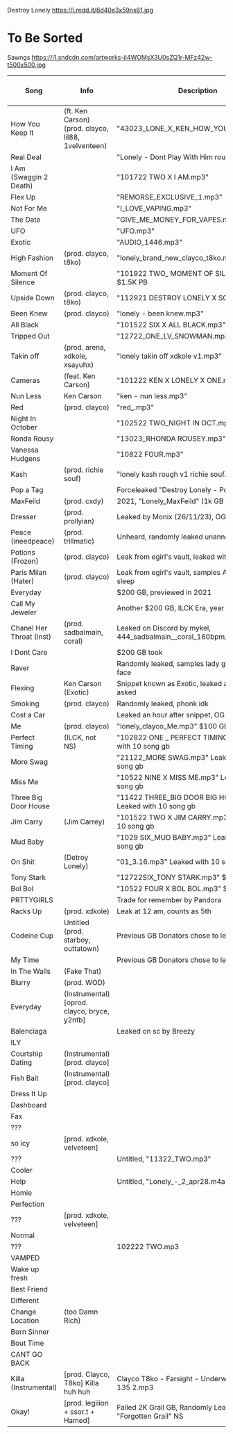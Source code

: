 Destroy Lonely
https://i.redd.it/6d40e3x59ns61.jpg
# To Be Sorted
Sawngs
https://i1.sndcdn.com/artworks-jI4WOMsX3U0sZQ1r-MFz42w-t500x500.jpg


| Song                   | Info                           | Description                                  | Leak Date (d/m/y)                | Recording Date (d/m/y) | Length   | Quality | Link                                              | 
| ---------------------- | ------------------------------ | -------------------------------------------- | -------------------------------- | ---------------------- | -------- | ------- | ------------------------------------------------- | 
| How You Keep It        | (ft. Ken Carson) (prod. clayco, lil88, 1velventeen) | "43023_LONE_X_KEN_HOW_YOU_KEEP_IT.mp3"    | 16/11/23       | 30/4/23                | Original | CDQ     | https://krakenfiles.com/view/Y1F0FhaApg/file.html | 
| Real Deal              |                                | "Lonely - Dont Play With Him roughmix1.m4a"  | 17/11/23                         | ?/?/22                 | Original | HQ      | https://krakenfiles.com/view/YS6o0wAcZR/file.html |
| I Am (Swaggin 2 Death) |                                | "101722 TWO X I AM.mp3"                      | 17/11/23                         | 17/10/22               | Original | CDQ     | https://krakenfiles.com/view/5MTebwC5lp/file.html |
| Flex Up                |                                | "REMORSE_EXCLUSIVE_1.mp3"                    | 17/11/23                         |                        | Full     | CDQ     | https://krakenfiles.com/view/Tgqmo5IwVJ/file.html |
| Not For Me             |                                | "I_LOVE_VAPING.mp3"                          | 17/11/23                         |                        | Full     | CDQ     | https://krakenfiles.com/view/hX2XIDMyK8/file.html |
| The Date               |                                | "GIVE_ME_MONEY_FOR_VAPES.mp3"                | 17/11/23                         |                        | Full     | CDQ     | https://krakenfiles.com/view/thwPGH68Cg/file.html |
| UFO                    |                                | "UFO.mp3"                                    | 17/11/23                         |                        | Full     | CDQ     | https://krakenfiles.com/view/ASifDAxvDH/file.html |
| Exotic                 |                                | "AUDIO_1446.mp3"                             | 17/11/23                         |                        | Full     | HQ      | https://krakenfiles.com/view/VLTj4MIZ0C/file.html |
| High Fashion           | (prod. clayco, t8ko)           | "lonely_brand_new_clayco_t8ko.mp3"           | 17/11/23                         |                        | Original | CDQ     | https://krakenfiles.com/view/Tw1cJTvxlr/file.html |
| Moment Of Silence      |                                | "101922 TWO_ MOMENT OF SILENCE.mp3" $1.5K PB | 17/11/23                         | 19/10/22               | Original | CDQ     | https://krakenfiles.com/view/1lOtAeUwCq/file.html |
| Upside Down            | (prod. clayco, t8ko)           | "112921 DESTROY LONELY X SONG 6.mp3"         | 17/11/23                         | 29/11/21               | Original | CDQ     | https://krakenfiles.com/view/rWT6JCnrIP/file.html |
| Been Knew              | (prod. clayco)                 | "lonely - been knew.mp3"                     | 17/11/23                         |                        | Full     | CDQ     | https://krakenfiles.com/view/RcFxQODLse/file.html |
| All Black              |                                | "101522 SIX X ALL BLACK.mp3"                 | 17/11/23                         | 15/10/22               | Original | CDQ     | https://krakenfiles.com/view/7ENlGfhMkr/file.html |
| Tripped Out            |                                | "12722_ONE_LV_SNOWMAN.mp3"                   | 17/11/23                         | 1/12/22                | Original | CDQ     | https://krakenfiles.com/view/d7Ks6e8tPp/file.html |
| Takin off              | (prod. arena, xdkole, xsayuhx) | "lonely takin off xdkole v1.mp3"             | 17/11/23                         |                        | Full     | CDQ     | https://krakenfiles.com/view/3j0PcrLcmn/file.html |
| Cameras                | (feat. Ken Carson)             | "101222 KEN X LONELY X ONE.mp3"              | 17/11/23                         | 12/10/22               | Original | CDQ     | https://krakenfiles.com/view/MMFUg637ze/file.html |
| Nun Less               | Ken Carson                     | "ken - nun less.mp3"                         | 17/11/23                         |                        | Full     | CDQ     | https://krakenfiles.com/view/yhfQGYyNHR/file.html |
| Red                    | (prod. clayco)                 | "red_.mp3"                                   | 17/11/23                         | ?/?/21                 | Full     | CDQ     | https://krakenfiles.com/view/lTMzfZ9K2K/file.html |
| Night In October       |                                | "102522 TWO_NIGHT IN OCT.mp3"                | 19/11/23                         | 25/10/22               | Original | CDQ     | https://krakenfiles.com/view/y4acQxbH8F/file.html |
| Ronda Rousy            |                                | "13023_RHONDA ROUSEY.mp3"                    | 19/11/23                         | 30/1/23                | Original | CDQ     | https://krakenfiles.com/view/OKFLGFWMd0/file.html |
| Vanessa Hudgens        |                                | "10822 FOUR.mp3"                             | 19/11/23                         | 8/10/22                | Original | CDQ     | https://krakenfiles.com/view/IpoSsR9yI0/file.html |
| Kash                   | (prod. richie souf)            | "lonely kash rough v1 richie souf.mp3"       | 19/11/23                         |                        | Original | CDQ     | https://krakenfiles.com/view/6WdJOi1GeE/file.html |
| Pop a Tag              |                                | Forceleaked "Destroy Lonely - Pop a Tag.mp3" | 25/11/23                         |                        | Full     | HQ      | https://krakenfiles.com/view/P2EWPvK6Jy/file.html |
| MaxFeild               | (prod. cxdy)                   | 2021, "Lonely_MaxFeild" (1k GB fail)         | 26/11/23                         | ?/?/21                 | Full     | CDQ     | https://pixeldrain.com/u/6upuWoEx                 |
| Dresser                | (prod. prollyian)              | Leaked by Monix (26/11/23), OG file next day | 27/11/23                         |                        | Original | CDQ     | https://krakenfiles.com/view/ePusEWNPop/file.html |
| Peace (ineedpeace)     | (prod. trillmatic)             | Unheard, randomly leaked unannounced         | 28/11/23                         |                        | Original | CDQ     | https://krakenfiles.com/view/xmSnygIGrj/file.html |
| Potions (Frozen)       | (prod. clayco)                 | Leak from egirl's vault, leaked with Paris Milan | 1/12/23                      | ?/?/22                 | Original | CDQ     | https://krakenfiles.com/view/KHkAyqja5L/file.html | 
| Paris Milan (Hater)    | (prod. clayco)                 | Leak from egirl's vault, samples Ataraxia by team sleep | 1/12/23               | ?/?/22                 | Full     | CDQ     | https://krakenfiles.com/view/ckkdQPJvio/file.html | 
| Everyday               |                                | $200 GB, previewed in 2021                   | 5/12/23                          | ?/?/21                 | Original | CDQ     | https://krakenfiles.com/view/0hhvgdqmqb/file.html | 
| Call My Jeweler        |                                | Another $200 GB, ILCK Era, year guessed      | 2/12/23                          | ?/?/22                 | Original | CDQ     | https://krakenfiles.com/view/ZHyKCBgIId/file.html | 
| Chanel Her Throat (inst) | (prod. sadbalmain, coral)    | Leaked on Discord by mykel, 444_sadbalmain__coral_160bpm_2.mp3 | 2/12/23        | ?/?/22                 | Original | CDQ     | https://krakenfiles.com/view/eHJcrrFRYr/file.html | 
| I Dont Care            |                                | $200 GB took                                 | 2/12/23                          | ?/?/21                 | Full     | CDQ     | https://krakenfiles.com/view/Ci5fJSWRa2/file.html |
| Raver                  |                                | Randomly leaked, samples lady gaga - poker face | 2/12/23                       | 6/1/23                 | Original | CDQ     | https://krakenfiles.com/view/q3zLs1evkJ/file.html |
| Flexing                | Ken Carson (Exotic)            | Snippet known as Exotic, leaked after discord asked | 3/12/23                   |                        | Full     | CDQ     | https://krakenfiles.com/view/IbEaXpnLyh/file.html |
| Smoking                | (prod. clayco)                 | Randomly leaked, phonk idk                   | 3/12/23                          | 29/1/22                | Original | CDQ     | https://krakenfiles.com/view/QBMOHsHTTg/file.html |
| Cost a Car             |                                | Leaked an hour after snippet, OG 4 mins later | 3/12/23                         | 18/10/22               | Original | CDQ     | https://krakenfiles.com/view/qUZu41ZgnO/file.html |
| Me                     | (prod. clayco)                 | "lonely_clayco_Me.mp3" $100 GB               | 4/12/23                          | ?/?/21                 | Full     | CDQ     | https://krakenfiles.com/view/YdFVZOxfvR/file.html |
| Perfect Timing         | (ILCK, not NS)                 | "102822 ONE _ PERFECT TIMING.mp3", Leaked with 10 song gb | 4/12/23             | 28/10/22               | Original | CDQ     | https://krakenfiles.com/view/lbdgEl1cJJ/file.html |
| More Swag              |                                | "21122_MORE SWAG.mp3" Leaked with 10 song gb | 4/12/23                          | 11/2/22                | Original | CDQ     | https://krakenfiles.com/view/SGMVo8SkQb/file.html |
| Miss Me                |                                | "10522 NINE X MISS ME.mp3" Leaked with 10 song gb | 4/12/23                     | 5/10/22                | Original | CDQ     | https://krakenfiles.com/view/Ub3cBBIPYE/file.html |
| Three Big Door House   |                                | "11422 THREE_BIG DOOR BIG HOUSE.mp3" Leaked with 10 song gb | 4/12/23           | 4/11/22                | Original | CDQ     | https://krakenfiles.com/view/NtgEoIgxWo/file.html |
| Jim Carry              | (Jim Carrey)                   | "101522 TWO X JIM CARRY.mp3" Leaked with 10 song gb | 4/12/23                   | 15/10/22               | Original | CDQ     | https://krakenfiles.com/view/7D4f8Ghxj7/file.html |
| Mud Baby               |                                | "1029 SIX_MUD BABY.mp3" Leaked with 10 song gb | 4/12/23                        | 29/10/22               | Original | CDQ     | https://krakenfiles.com/view/VUlBail8AA/file.html |
| On Shit                | (Detroy Lonely)                | "01_3.16.mp3" Leaked with 10 song gb         | 4/12/23                          | ?/?/22                 | Full     | CDQ     | https://krakenfiles.com/view/YdFVZOxfvR/file.html |
| Tony Stark             |                                | "12722SIX_TONY STARK.mp3" $35 gb             | 4/12/23                          | 7/12/22                | Original | CDQ     | https://krakenfiles.com/view/aIytDIgK3g/file.html |
| Bol Bol                |                                | "10522 FOUR X BOL BOL.mp3" $25 gb            | 4/12/23                          | 5/10/22                | Original | CDQ     | https://krakenfiles.com/view/nmeTHJv2pW/file.html |
| PRTTYGIRLS             |                                | Trade for remember by Pandora                | 4/12/23                          | ?/?/22                 | Full     | CDQ     | https://krakenfiles.com/view/v13uoCjIZC/file.html |
| Racks Up               | (prod. xdkole)                 | Leak at 12 am, counts as 5th                 | 5/12/23                          | ?/?/21                 | Full     | CDQ     | https://krakenfiles.com/view/elpI8QqBsa/file.html |
| Codeine Cup            | Untitled (prod. starboy, outtatown) | Previous GB Donators chose to leak era  | 5/12/22                          | 21/10/22               | Original | CDQ     | https://krakenfiles.com/view/vIOGY3cyCO/file.html |
| My Time                |                                | Previous GB Donators chose to leak era       | 5/12/23                          |                        | Original | CDQ     | https://krakenfiles.com/view/6GZRX7dabS/file.html |
| In The Walls           | (Fake That)                    |                                              | 5/12/23                          |                        | Original | CDQ     | https://krakenfiles.com/view/qm5ihBTXvh/file.html |
| Blurry                 | (prod. WOD)                    |                                              | 5/12/23                          |                        | Original | CDQ     | https://krakenfiles.com/view/VjwDjL3v5p/file.html |
| Everyday               | (Instrumental) [oprod. clayco, bryce, y2ntb] |                                | 5/12/23                          | ?/?/21                 | Original | CDQ     | https://krakenfiles.com/view/LrJXFvTnLf/file.html |
| Balenciaga             |                                | Leaked on sc by Breezy                       | 5/12/23                          |                        | Full     | CDQ     | https://pillowcase.zip/f/5a64b97b53bdd29cfacc1d066faed490 |
| ILY                    |                                |                                              | 5/12/23                          |                        | Full     | CDQ     | https://krakenfiles.com/view/PcFQ0hUGSR/file.html |
| Courtship Dating       | (Instrumental) [prod. clayco]  |                                              | 5/12/23                          |                        | Original | HQ      | https://krakenfiles.com/view/9PCKMBpXRF/file.html |
| Fish Bait              | (Instrumental) [prod. clayco]  |                                              | 5/12/23                          |                        | Original | CDQ     | https://krakenfiles.com/view/UyrGmuLPA6/file.html |
| Dress It Up            |                                |                                              | 5/12/23                          |                        | Original | CDQ     | https://krakenfiles.com/view/5Dk9x62Szf/file.html |
| Dashboard              |                                |                                              | 5/12/23                          |                        | Original | CDQ     | https://krakenfiles.com/view/UiRbyMofgk/file.html |
| Fax                    |                                |                                              | 5/12/23                          |                        | Full     | CDQ     | https://krakenfiles.com/view/cup1YN498z/file.html |
| ???                    |                                |                                              | 5/12/23                          |                        | Full     | CDQ     | https://krakenfiles.com/view/p3XtZFnzXF/file.html |
| so icy                 | [prod. xdkole, velveteen]      |                                              | 5/12/23                          |                        | Full     | CDQ     | https://pillowcase.zip/f/9fcbeb1e8dfb046915d1b294cc164e55 |
| ???                    |                                | Untitled, "11322_TWO.mp3"                    | 5/12/23                          |                        | Original | CDQ     | https://pillowcase.zip/f/702c4ae8a4aa5b98e0b1ac0c16894f22 |
| Cooler                 |                                |                                              | 5/12/23                          |                        | Original | CDQ     | https://pillowcase.zip/f/cd3231283c77f3b7302b95c33c3b15de |
| Help                   |                                | Untitled, "Lonely_-_2_apr28.m4a"             | 5/12/23                          |                        | Original | CDQ     | https://pillowcase.zip/f/f71b7a8d97bad6689475a4bc427d604d |
| Homie                  |                                |                                              | 5/12/23                          |                        | Original | CDQ     | https://krakenfiles.com/view/FkqSwapxDR/file.html |
| Perfection             |                                |                                              | 5/12/23                          |                        | Original | CDQ     | https://krakenfiles.com/view/jwUhGKbH3X/file.html |
| ???                    | [prod. xdkole, velveteen]      |                                              | 5/12/23                          |                        | Full     | CDQ     | https://krakenfiles.com/view/nXonANieIp/file.html |
| Normal                 |                                |                                              | 5/12/23                          |                        | Original | CDQ     | https://krakenfiles.com/view/Me8wFpnTXG/file.html |
| ???                    |                                | 102222 TWO.mp3                               | 5/12/23                          |                        | Original | CDQ     | https://krakenfiles.com/view/bMZD99CxQj/file.html |
| VAMPED                 |                                |                                              | 5/12/23                          |                        | Original | CDQ     | https://krakenfiles.com/view/ToSNsDdbYl/file.html |
| Wake up fresh          |                                |                                              | 5/12/23                          |                        | Original | CDQ     | https://krakenfiles.com/view/DiCyqabRAZ/file.html |
| Best Friend            |                                |                                              | 5/12/23                          |                        | Original | CDQ     | https://krakenfiles.com/view/S6abfUOzDc/file.html |
| Different              |                                |                                              | 5/12/23                          |                        | Original | CDQ     | https://krakenfiles.com/view/S9YDn0vzY0/file.html |
| Change Location        | (too Damn Rich)                |                                              | 5/12/23                          |                        | Original | CDQ     | https://krakenfiles.com/view/4z3rrpyawp/file.html |
| Born Sinner            |                                |                                              | 5/12/23                          |                        | Original | CDQ     | https://krakenfiles.com/view/tUJYgzaVpz/file.html |
| Bout Time              |                                |                                              | 5/12/23                          |                        | Original | CDQ     | https://krakenfiles.com/view/mX2CzDQBIz/file.html |
| CANT GO BACK           |                                |                                              | 5/12/23                          |                        | Original | CDQ     | https://krakenfiles.com/view/BlE5QxBwcM/file.html |
| Killa (Instrumental)   | [prod. Clayco, T8ko] Killa huh huh | Clayco  T8ko - Farsight - Underworld online 1 - 135 2.mp3 | 29/1/24         |                        | Original | HQ      | https://krakenfiles.com/view/pCUFLNB8OM/file.html |
| Okay!                  | [prod. legiiion + ssor.t + Hamed] | Failed 2K Grail GB, Randomly Leaked saying "Forgotten Grail" NS | 29/1/24  | ?/?/22                 | Full     | CDQ     | https://krakenfiles.com/view/0AfkzUevMl/file.html |
